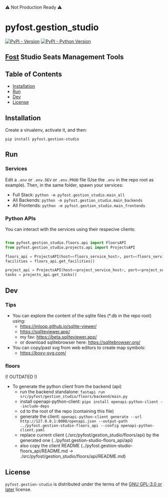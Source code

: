⚠️ Not Production Ready ⚠️

# pyfost.gestion_studio

[![PyPI - Version](https://img.shields.io/pypi/v/pyfost.gestion-studio.svg)](https://pypi.org/project/pyfost.gestion-studio)
[![PyPI - Python Version](https://img.shields.io/pypi/pyversions/pyfost.gestion-studio.svg)](https://pypi.org/project/pyfost.gestion-studio)

[Fost](https://fost.studio) Studio Seats Management Tools
-----

## Table of Contents

- [Installation](#installation)
- [Run](#run)
- [Dev](#dev)
- [License](#license)

## Installation

Create a virualenv, activate it, and then:
```console
pip install pyfost.gestion-studio
```

## Run

### Services

Edit a `.env` or `.env.DEV` or `.env.PROD` file (Use the `.env` in the repo root as example).
Then, in the same folder, spawn your services:
- Full Stack: `python -m pyfost.gestion_studio.main_all`
- All Backends: `python -m pyfost.gestion_studio.main_backends`
- All Frontends: `python -m pyfost.gestion_studio.main_frontends`

### Python APIs

You can interact with the services using their respecive clients:
```python

from pyfost.gestion_studio.floors.api import FloorsAPI
from pyfost.gestion_studio.projects.api import ProjectsAPI

floors_api = ProjectsAPI(host=<floors_service_host>, port=<floors_service_port>)
facilities = floors_api.get_facilities()

project_api = ProjectsAPI(host=<project_service_host>, port=<project_service_port>)
tasks = projects_api.get_tasks()

```

## Dev

### Tips

- You can explore the content of the sqlite files (*.db in the repo root) using:
    - https://inloop.github.io/sqlite-viewer/
    - https://sqliteviewer.app/
    - my fav: https://beta.sqliteviewer.app/
    - or download sqlitebrowser here: https://sqlitebrowser.org/
- You can copy/past svg from web editors to create map symbols:
    - https://boxy-svg.com/
    

### floors

(! OUTDATED !)

- To generate the python client from the backend (api)
    - run the backend standalone: `fastapi run src/pyfost/gestion_studio/floors/backend/main.py`
    - install openapi-python-client: `pipx install openapi-python-client --include-deps`
    - cd to the root of the repo (containing this file)
    - generate the client: `openapi-python-client generate --url http://127.0.0.1:8000/openapi.json --output-path ../pyfost.gestion-studio-floors_api --config openapi-python-client.yaml`
    - replace current client (./src/pyfost/gestion_studio/floors/api) by the generated one (../pyfost.gestion-studio-floors_api/api)
    - also copy the client README (../pyfost.gestion-studio-floors_api/README.md -> ./src/pyfost/gestion_studio/floors/api/README.md)


## License
`pyfost.gestion-studio` is distributed under the terms of the [GNU GPL-3.0 or later](https://www.gnu.org/licenses/gpl-3.0.en.html) license.
